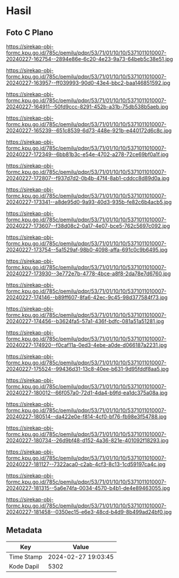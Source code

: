 # Hasil

## Foto C Plano

https://sirekap-obj-formc.kpu.go.id/785c/pemilu/pdpr/53/71/01/10/10/5371011010007-20240227-162754--2894e86e-6c20-4e23-9a73-64beb5c38e51.jpg

https://sirekap-obj-formc.kpu.go.id/785c/pemilu/pdpr/53/71/01/10/10/5371011010007-20240227-163957--ff039993-90d0-43e4-bbc2-baa146851592.jpg

https://sirekap-obj-formc.kpu.go.id/785c/pemilu/pdpr/53/71/01/10/10/5371011010007-20240227-164911--50fd9ccc-8291-452b-a31b-75db538b5aeb.jpg

https://sirekap-obj-formc.kpu.go.id/785c/pemilu/pdpr/53/71/01/10/10/5371011010007-20240227-165239--651c8539-6d73-448e-921b-e440172d6c8c.jpg

https://sirekap-obj-formc.kpu.go.id/785c/pemilu/pdpr/53/71/01/10/10/5371011010007-20240227-172349--6bb81b3c-e54e-4702-a278-72ce69bf0a1f.jpg

https://sirekap-obj-formc.kpu.go.id/785c/pemilu/pdpr/53/71/01/10/10/5371011010007-20240227-172807--f937d7d2-0b4b-47f4-8ab1-cddcc8d89d0a.jpg

https://sirekap-obj-formc.kpu.go.id/785c/pemilu/pdpr/53/71/01/10/10/5371011010007-20240227-173341--a8de95d0-9a93-40d3-935b-fe82c6b4acb5.jpg

https://sirekap-obj-formc.kpu.go.id/785c/pemilu/pdpr/53/71/01/10/10/5371011010007-20240227-173607--f38d08c2-0a17-4e07-bce5-762c5697c092.jpg

https://sirekap-obj-formc.kpu.go.id/785c/pemilu/pdpr/53/71/01/10/10/5371011010007-20240227-173754--5a1529af-98b0-4098-affa-691c0c9b6495.jpg

https://sirekap-obj-formc.kpu.go.id/785c/pemilu/pdpr/53/71/01/10/10/5371011010007-20240227-173930--3e772e7b-4778-4bce-a8f8-2da78e7d6760.jpg

https://sirekap-obj-formc.kpu.go.id/785c/pemilu/pdpr/53/71/01/10/10/5371011010007-20240227-174146--b89ff607-8fa6-42ec-9c45-98d377584f73.jpg

https://sirekap-obj-formc.kpu.go.id/785c/pemilu/pdpr/53/71/01/10/10/5371011010007-20240227-174456--b3624fa5-57a1-436f-bdfc-081a51a51281.jpg

https://sirekap-obj-formc.kpu.go.id/785c/pemilu/pdpr/53/71/01/10/10/5371011010007-20240227-174920--f0caf11a-0ed3-4ebe-a0de-d066187a2231.jpg

https://sirekap-obj-formc.kpu.go.id/785c/pemilu/pdpr/53/71/01/10/10/5371011010007-20240227-175524--99436d31-13c8-40ee-b631-9d95fddf8aa5.jpg

https://sirekap-obj-formc.kpu.go.id/785c/pemilu/pdpr/53/71/01/10/10/5371011010007-20240227-180012--66f057a0-72d1-4da4-b9fd-ea1dc375a08a.jpg

https://sirekap-obj-formc.kpu.go.id/785c/pemilu/pdpr/53/71/01/10/10/5371011010007-20240227-180514--da422e0e-f814-4cf0-bf76-fb98e3f54788.jpg

https://sirekap-obj-formc.kpu.go.id/785c/pemilu/pdpr/53/71/01/10/10/5371011010007-20240227-180734--26d9bf48-d152-4a36-821e-401092f18293.jpg

https://sirekap-obj-formc.kpu.go.id/785c/pemilu/pdpr/53/71/01/10/10/5371011010007-20240227-181127--7322aca0-c2ab-4cf3-8c13-1cd59197ca4c.jpg

https://sirekap-obj-formc.kpu.go.id/785c/pemilu/pdpr/53/71/01/10/10/5371011010007-20240227-181315--5a6e74fa-0034-4570-b4b1-de4e89463055.jpg

https://sirekap-obj-formc.kpu.go.id/785c/pemilu/pdpr/53/71/01/10/10/5371011010007-20240227-181458--0350ec15-e6e3-48cd-b4d9-8b499ad24bf0.jpg


## Metadata

| Key        | Value               |
| ---------- | ------------------- |
| Time Stamp | 2024-02-27 19:03:45 |
| Kode Dapil | 5302                |



